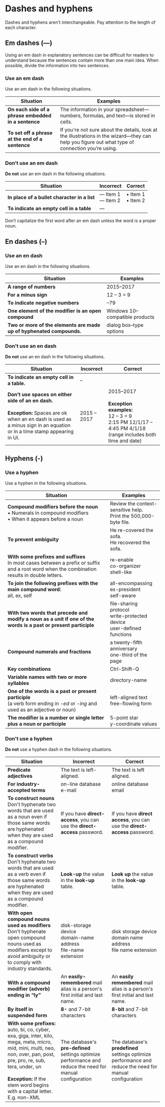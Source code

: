 # Dashes and hyphens

Dashes and hyphens aren't interchangeable. Pay attention to the length of each character.

## Em dashes (—)

Using an em dash in explanatory sentences can be difficult for readers to understand because the sentences contain more than one main idea. When possible, divide the information into two sentences.

### Use an em dash

Use an em dash in the following situations.

| Situation | Examples |
|-----------|----------|
| **On each side of a phrase embedded in a sentence** | The information in your spreadsheet—numbers, formulas, and text—is stored in cells. |
| **To set off a phrase at the end of a sentence** | If you're not sure about the details, look at the illustrations in the wizard—they can help you figure out what type of connection you’re using. |

### Don’t use an em dash

**Do not** use an em dash in the following situations.

| Situation | Incorrect | Correct  |
|-----------|-----------|----------|
|**In place of a bullet character in a list**| — Item 1 </br> — Item 2| • Item 1</br> • Item 2|
|**To indicate an empty cell in a table**| — | |

Don’t capitalize the first word after an em dash unless the word is a proper noun.

## En dashes (–)

### Use an en dash

Use an en dash in the following situations.

| Situation | Examples |
|-----------|----------|
| **A range of numbers** | 2015–2017 |
| **For a minus sign** | 12 – 3 = 9 |
| **To indicate negative numbers** | –79 |
| **One element of the modifier is an open compound** | Windows 10–compatible products |
| **Two or more of the elements are made up of hyphenated compounds.** | dialog box–type options |

### Don't use an en dash

**Do not** use an en dash in the following situations.

| Situation | Incorrect | Correct  |
|-----------|-----------|----------|
|**To indicate an empty cell in a table.**| – ||
|**Don’t use spaces on either side of an en dash.**</br></br> **Exception:** Spaces are ok when an en dash is used as a minus sign in an equation or in a time stamp appearing in UI.| 2015 – 2017 |2015–2017</br></br> **Exception examples:**</br> 12 – 3 = 9</br> 2:15 PM 12/1/17 – 4:45 PM 4/1/18 (range includes both time and date)|

## Hyphens (-)

### Use a hyphen

Use a hyphen in the following situations.

| Situation | Examples |
|-----------|----------|
| **Compound modifiers before the noun**</br> • Numerals in compound modifiers</br> • When it appears before a noun | Review the context-sensitive help.</br> Print the 500,000-byte file. |
| **To prevent ambiguity** | He re-covered the sofa.</br> He recovered the sofa. |
| **With some prefixes and suffixes**</br> In most cases between a prefix or suffix and a root word when the combination results in double letters.|re-enable</br> co-organizer</br> shell-like|
| **To join the following prefixes with the main compound word:**</br> all, ex, self| all-encompassing</br> ex-president</br> self-aware|
| **With two words that precede and modify a noun as a unit if one of the words is a past or present participle** | file-sharing protocol</br>write-protected device</br>user-defined functions |
| **Compound numerals and fractions** | a twenty-fifth anniversary</br> one-third of the page |
| **Key combinations** | Ctrl-Shift-Q |
| **Variable names with two or more syllables** | directory-name |
| **One of the words is a past or present participle**</br> (a verb form ending in *-ed* or -*ing* and used as an adjective or noun) | left-aligned text</br> free-flowing form |
| **The modifier is a number or single letter plus a noun or participle** | 5-point star</br> y-coordinate values |

### Don't use a hyphen

**Do not** use a hyphen dash in the following situations.

| Situation | Incorrect | Correct  |
|-----------|-----------|----------|
|**Predicate adjectives**|The text is left-aligned.|The text is left aligned.|
| **For industry-accepted terms** | on-line database</br> e-mail |online database</br> email|
| **To construct nouns**</br> Don't hyphenate two words that are used as a noun even if those same words are hyphenated when they are used as a compound modifier. | If you have **direct-access**, you can use the **direct-access** password. | If you have **direct access**, you can use the **direct-access** password. |
| **To construct verbs**</br> Don't hyphenate two words that are used as a verb even if those same words are hyphenated when they are used as a compound modifier. | **Look-up** the value in the **look-up** table. | **Look up** the value in the **look-up** table. |
| **With open compound nouns used as modifiers**</br> Don't hyphenate open compound nouns used as modifiers except to avoid ambiguity or to comply with industry standards.| disk-storage device</br> domain-name address</br> file-name extension | disk storage device</br> domain name address</br> file name extension |
| **With a compound modifier (adverb) ending in “ly”** | An **easily-remembered** mail alias is a person's first initial and last name.| An **easily remembered** mail alias is a person's first initial and last name.|
| **By itself in suspended form** | **8-** and 7-bit characters| **8-bit** and 7-bit characters |
| **With some prefixes:**</br> auto, bi, co, cyber, exa, giga, inter, kilo, mega, meta, micro, mid, mini, multi, neo, non, over, pan, post, pre, pro, re, sub, tera, under, un</br></br> **Exception:** If the stem word begins with a capital letter. E.g. non-XML| The database's **pre-defined** settings optimize performance and reduce the need for manual configuration | The database's **predefined** settings optimize performance and reduce the need for manual configuration |
